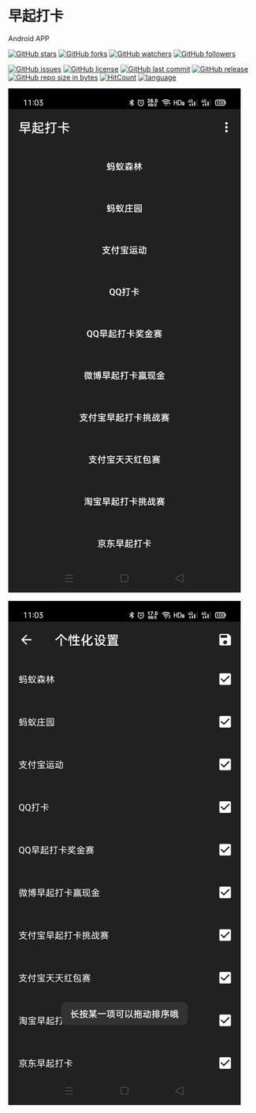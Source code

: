 # 早起打卡
Android APP

[![GitHub stars](https://img.shields.io/github/stars/itning/GetUpEarly.svg?style=social&label=Stars)](https://github.com/itning/GetUpEarly/stargazers)
[![GitHub forks](https://img.shields.io/github/forks/itning/GetUpEarly.svg?style=social&label=Fork)](https://github.com/itning/GetUpEarly/network/members)
[![GitHub watchers](https://img.shields.io/github/watchers/itning/GetUpEarly.svg?style=social&label=Watch)](https://github.com/itning/GetUpEarly/watchers)
[![GitHub followers](https://img.shields.io/github/followers/itning.svg?style=social&label=Follow)](https://github.com/itning?tab=followers)

[![GitHub issues](https://img.shields.io/github/issues/itning/GetUpEarly.svg)](https://github.com/itning/GetUpEarly/issues)
[![GitHub license](https://img.shields.io/github/license/itning/GetUpEarly.svg)](https://github.com/itning/GetUpEarly/blob/master/LICENSE)
[![GitHub last commit](https://img.shields.io/github/last-commit/itning/GetUpEarly.svg)](https://github.com/itning/GetUpEarly/commits)
[![GitHub release](https://img.shields.io/github/release/itning/GetUpEarly.svg)](https://github.com/itning/GetUpEarly/releases)
[![GitHub repo size in bytes](https://img.shields.io/github/repo-size/itning/GetUpEarly.svg)](https://github.com/itning/GetUpEarly)
[![HitCount](https://hitcount.itning.com/?u=itning&r=GetUpEarly)](https://github.com/itning/hit-count)
[![language](https://img.shields.io/badge/language-JAVA-green.svg)](https://github.com/itning/GetUpEarly)

![index](https://raw.githubusercontent.com/itning/GetUpEarly/master/pic/index.jpg)

![index](https://raw.githubusercontent.com/itning/GetUpEarly/master/pic/setting.jpg)
